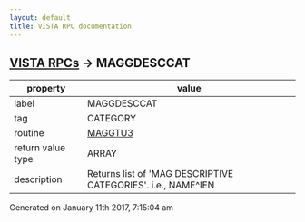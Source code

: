 ```yaml
---
layout: default
title: VISTA RPC documentation
---
```




## [VISTA RPCs](TableOfContent.md) &#8594; MAGGDESCCAT 

 property | value 
--- | --- 
 label | MAGGDESCCAT
 tag | CATEGORY
 routine | [MAGGTU3](http://code.osehra.org/dox/Routine_MAGGTU3_source.html)
 return value type | ARRAY
 description | Returns list of 'MAG DESCRIPTIVE CATEGORIES'.  i.e., NAME^IEN




 Generated on January 11th 2017, 7:15:04 am